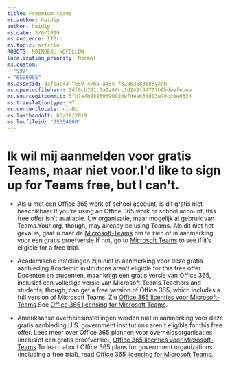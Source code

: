 ```yaml
---
title: Freemium teams
ms.author: heidip
author: heidip
ms.date: 3/6/2019
ms.audience: ITPro
ms.topic: article
ROBOTS: NOINDEX, NOFOLLOW
localization_priority: Normal
ms.custom:
- "997"
- "6500005"
ms.assetid: d3fcac43-f659-47ba-a45e-f32863680685yeah
ms.openlocfilehash: 3df8cb761c3a9a64cc1d249f44707b0bdeefebea
ms.sourcegitcommit: 5fb7a4b28859690020efdea630d03e70cc0e6334
ms.translationtype: MT
ms.contentlocale: nl-NL
ms.lasthandoff: 06/28/2019
ms.locfileid: "35354000"
---
```

# <a name="id-like-to-sign-up-for-teams-free-but-i-cant"></a><span data-ttu-id="f14d5-102">Ik wil mij aanmelden voor gratis Teams, maar niet voor.</span><span class="sxs-lookup"><span data-stu-id="f14d5-102">I'd like to sign up for Teams free, but I can't.</span></span>

- <span data-ttu-id="f14d5-103">Als u met een Office 365 werk of school account, is dit gratis niet beschikbaar.</span><span class="sxs-lookup"><span data-stu-id="f14d5-103">If you’re using an Office 365 work or school account, this free offer isn’t available.</span></span> <span data-ttu-id="f14d5-104">Uw organisatie, maar mogelijk al gebruik van Teams.</span><span class="sxs-lookup"><span data-stu-id="f14d5-104">Your org, though, may already be using Teams.</span></span> <span data-ttu-id="f14d5-105">Als dit niet het geval is, gaat u naar de [Microsoft-Teams](https://products.office.com/microsoft-teams/group-chat-software) om te zien of in aanmerking voor een gratis proefversie.</span><span class="sxs-lookup"><span data-stu-id="f14d5-105">If not, go to [Microsoft Teams](https://products.office.com/microsoft-teams/group-chat-software) to see if it’s eligible for a free trial.</span></span>

- <span data-ttu-id="f14d5-106">Academische instellingen zijn niet in aanmerking voor deze gratis aanbieding.</span><span class="sxs-lookup"><span data-stu-id="f14d5-106">Academic institutions aren't eligible for this free offer.</span></span> <span data-ttu-id="f14d5-107">Docenten en studenten, maar krijgt een gratis versie van Office 365, inclusief een volledige versie van Microsoft-Teams.</span><span class="sxs-lookup"><span data-stu-id="f14d5-107">Teachers and students, though, can get a free version of Office 365, which includes a full version of Microsoft Teams.</span></span> <span data-ttu-id="f14d5-108">Zie [Office 365 licenties voor Microsoft-Teams](https://docs.microsoft.com/microsoftteams/office-365-licensing).</span><span class="sxs-lookup"><span data-stu-id="f14d5-108">See [Office 365 licensing for Microsoft Teams](https://docs.microsoft.com/microsoftteams/office-365-licensing).</span></span>

- <span data-ttu-id="f14d5-109">Amerikaanse overheidsinstellingen worden niet in aanmerking voor deze gratis aanbieding.</span><span class="sxs-lookup"><span data-stu-id="f14d5-109">U.S. government institutions aren't eligible for this free offer.</span></span> <span data-ttu-id="f14d5-110">Lees meer over Office 365 plannen voor overheidsorganisaties (inclusief een gratis proefversie), [Office 365 licenties voor Microsoft-Teams](https://docs.microsoft.com/microsoftteams/office-365-licensing).</span><span class="sxs-lookup"><span data-stu-id="f14d5-110">To learn about Office 365 plans for government organizations (including a free trial), read [Office 365 licensing for Microsoft Teams](https://docs.microsoft.com/microsoftteams/office-365-licensing).</span></span>
